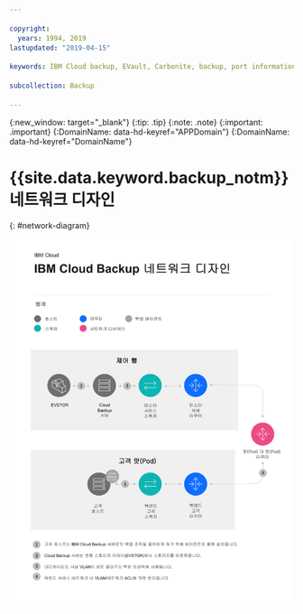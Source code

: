 ```yaml
---

copyright:
  years: 1994, 2019
lastupdated: "2019-04-15"

keywords: IBM Cloud backup, EVault, Carbonite, backup, port information, configure, configuring, network information, network diagram

subcollection: Backup

---
```

{:new_window: target="_blank"}
{:tip: .tip}
{:note: .note}
{:important: .important}
{:DomainName: data-hd-keyref="APPDomain"}
{:DomainName: data-hd-keyref="DomainName"}

# {{site.data.keyword.backup_notm}} 네트워크 디자인
{: #network-diagram}

![네트워크 다이어그램](images/Cloud-backup-Network-Diagram-white.png "IBM Cloud Backup 네트워크 다이어그램")
